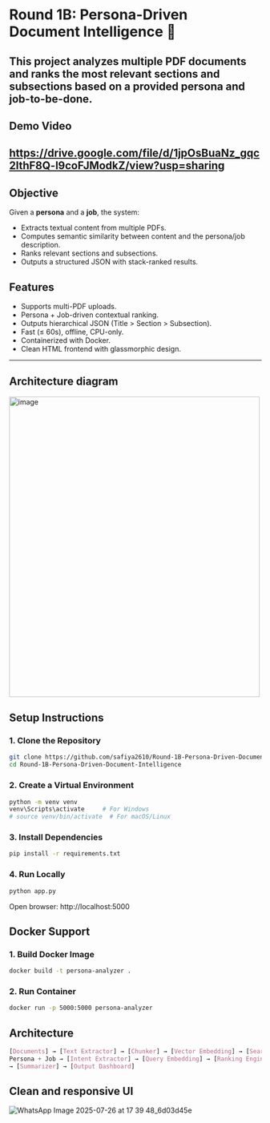 # Round 1B: Persona-Driven Document Intelligence 🚀

This project analyzes multiple PDF documents and ranks the most relevant sections and subsections based on a provided **persona** and **job-to-be-done**. 
---
## Demo Video
https://drive.google.com/file/d/1jpOsBuaNz_gqc2lthF8Q-l9coFJModkZ/view?usp=sharing
---
## Objective

Given a **persona** and a **job**, the system:
- Extracts textual content from multiple PDFs.
- Computes semantic similarity between content and the persona/job description.
- Ranks relevant sections and subsections.
- Outputs a structured JSON with stack-ranked results.

## Features

- Supports multi-PDF uploads.
- Persona + Job-driven contextual ranking.
- Outputs hierarchical JSON (Title > Section > Subsection).
- Fast (≤ 60s), offline, CPU-only.
- Containerized with Docker.
- Clean HTML frontend with glassmorphic design.

---
## Architecture diagram
<img width="500px" height="600px" alt="image" src="https://github.com/user-attachments/assets/0ec46ba5-4a5d-4b34-a860-fec8c5e1bce7" />

## Setup Instructions

### 1. Clone the Repository

```bash
git clone https://github.com/safiya2610/Round-1B-Persona-Driven-Document-Intelligence.git
cd Round-1B-Persona-Driven-Document-Intelligence
```

### 2. Create a Virtual Environment 
```bash
python -m venv venv
venv\Scripts\activate     # For Windows
# source venv/bin/activate  # For macOS/Linux
```
### 3. Install Dependencies
```bash
pip install -r requirements.txt
```
### 4. Run Locally
```bash
python app.py
```
Open browser: http://localhost:5000

## Docker Support
### 1. Build Docker Image
```bash
docker build -t persona-analyzer .
```
### 2. Run Container
```bash
docker run -p 5000:5000 persona-analyzer
```

## Architecture
```css
[Documents] → [Text Extractor] → [Chunker] → [Vector Embedding] → [Search & Ranking]
Persona + Job → [Intent Extractor] → [Query Embedding] → [Ranking Engine]
→ [Summarizer] → [Output Dashboard]
```

## Clean and responsive UI
![WhatsApp Image 2025-07-26 at 17 39 48_6d03d45e](https://github.com/user-attachments/assets/7c9f8420-be4f-4a73-89c5-2ffd3215b627)



